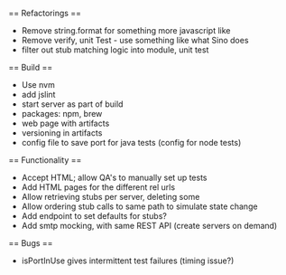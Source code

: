 == Refactorings ==
* Remove string.format for something more javascript like
* Remove verify, unit Test - use something like what Sino does
* filter out stub matching logic into module, unit test

== Build ==
* Use nvm
* add jslint
* start server as part of build
* packages: npm, brew
* web page with artifacts
* versioning in artifacts
* config file to save port for java tests (config for node tests)

== Functionality ==
* Accept HTML; allow QA's to manually set up tests
* Add HTML pages for the different rel urls
* Allow retrieving stubs per server, deleting some
* Allow ordering stub calls to same path to simulate state change
* Add endpoint to set defaults for stubs?
* Add smtp mocking, with same REST API (create servers on demand)

== Bugs ==
* isPortInUse gives intermittent test failures (timing issue?)

